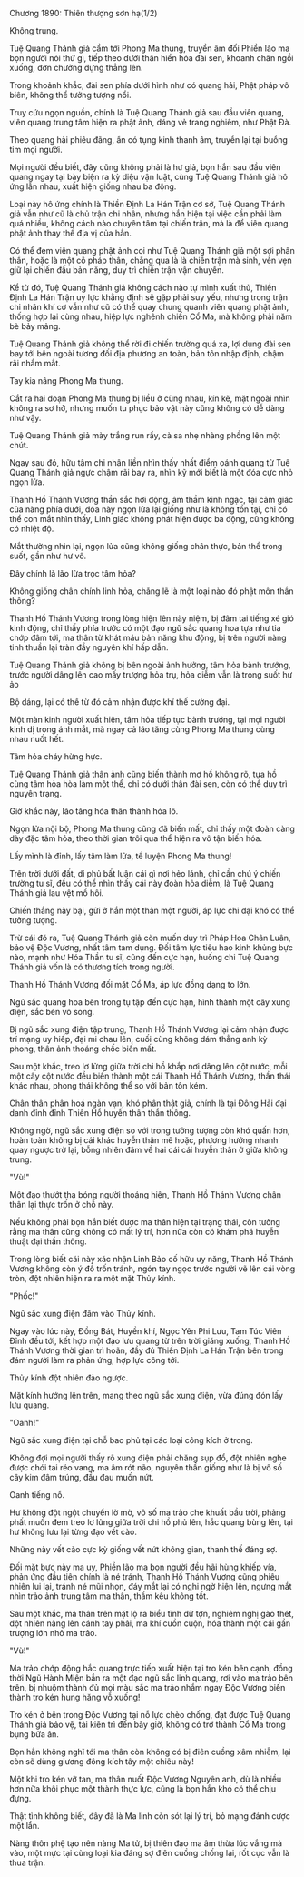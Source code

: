 




Chương 1890: Thiên thượng sơn hạ(1/2)


Không trung.

Tuệ Quang Thánh giả cầm tới Phong Ma thung, truyền âm đối Phiền lão ma bọn người nói thứ gì, tiếp theo dưới thân hiển hóa đài sen, khoanh chân ngồi xuống, đơn chưởng dựng thẳng lên.

Trong khoảnh khắc, đài sen phía dưới hình như có quang hải, Phật pháp vô biên, không thể tưởng tượng nổi.

Truy cứu ngọn nguồn, chính là Tuệ Quang Thánh giả sau đầu viên quang, viên quang trung tâm hiện ra phật ảnh, dáng vẻ trang nghiêm, như Phật Đà.

Theo quang hải phiêu đãng, ẩn có tụng kinh thanh âm, truyền lại tại buồng tim mọi người.

Mọi người đều biết, đây cũng không phải là hư giả, bọn hắn sau đầu viên quang ngay tại bày biện ra kỳ diệu vận luật, cùng Tuệ Quang Thánh giả hô ứng lẫn nhau, xuất hiện giống nhau ba động.

Loại này hô ứng chính là Thiền Định La Hán Trận cơ sở, Tuệ Quang Thánh giả vẫn như cũ là chủ trận chi nhân, nhưng hắn hiện tại việc cần phải làm quá nhiều, không cách nào chuyên tâm tại chiến trận, mà là để viên quang phật ảnh thay thế địa vị của hắn.

Có thể đem viên quang phật ảnh coi như Tuệ Quang Thánh giả một sợi phân thần, hoặc là một cỗ pháp thân, chẳng qua là là chiến trận mà sinh, vẻn vẹn giữ lại chiến đấu bản năng, duy trì chiến trận vận chuyển.

Kể từ đó, Tuệ Quang Thánh giả không cách nào tự mình xuất thủ, Thiền Định La Hán Trận uy lực khẳng định sẽ gặp phải suy yếu, nhưng trong trận chi nhân khí cơ vẫn như cũ có thể quay chung quanh viên quang phật ảnh, thống hợp lại cùng nhau, hiệp lực nghênh chiến Cổ Ma, mà không phải năm bè bảy mảng.

Tuệ Quang Thánh giả không thể rời đi chiến trường quá xa, lợi dụng đài sen bay tới bên ngoài tương đối địa phương an toàn, bản tôn nhập định, chậm rãi nhắm mắt.

Tay kia nâng Phong Ma thung.

Cắt ra hai đoạn Phong Ma thung bị liều ở cùng nhau, kín kẽ, mặt ngoài nhìn không ra sơ hở, nhưng muốn tu phục bảo vật này cũng không có dễ dàng như vậy.

Tuệ Quang Thánh giả mày trắng run rẩy, cà sa nhẹ nhàng phồng lên một chút.

Ngay sau đó, hữu tâm chi nhân liền nhìn thấy nhất điểm oánh quang từ Tuệ Quang Thánh giả ngực chậm rãi bay ra, nhìn kỹ mới biết là một đóa cực nhỏ ngọn lửa.

Thanh Hồ Thánh Vương thần sắc hơi động, âm thầm kinh ngạc, tại cảm giác của nàng phía dưới, đóa này ngọn lửa lại giống như là không tồn tại, chỉ có thể con mắt nhìn thấy, Linh giác không phát hiện được ba động, cũng không có nhiệt độ.

Mắt thường nhìn lại, ngọn lửa cũng không giống chân thực, bản thể trong suốt, gần như hư vô.

Đây chính là lão lừa trọc tâm hỏa?

Không giống chân chính linh hỏa, chẳng lẽ là một loại nào đó phật môn thần thông?

Thanh Hồ Thánh Vương trong lòng hiện lên này niệm, bị đâm tai tiếng xé gió kinh động, chỉ thấy phía trước có một đạo ngũ sắc quang hoa tựa như tia chớp đâm tới, ma thân từ khát máu bản năng khu động, bị trên người nàng tinh thuần lại tràn đầy nguyên khí hấp dẫn.

Tuệ Quang Thánh giả không bị bên ngoài ảnh hưởng, tâm hỏa bành trướng, trước người dâng lên cao mấy trượng hỏa trụ, hỏa diễm vẫn là trong suốt hư ảo

Bộ dáng, lại có thể từ đó cảm nhận được khí thế cường đại.

Một màn kinh người xuất hiện, tâm hỏa tiếp tục bành trướng, tại mọi người kinh dị trong ánh mắt, mà ngay cả lão tăng cùng Phong Ma thung cùng nhau nuốt hết.

Tâm hỏa cháy hừng hực.

Tuệ Quang Thánh giả thân ảnh cũng biến thành mơ hồ không rõ, tựa hồ cùng tâm hỏa hòa làm một thể, chỉ có dưới thân đài sen, còn có thể duy trì nguyên trạng.

Giờ khắc này, lão tăng hóa thân thành hỏa lô.

Ngọn lửa nội bộ, Phong Ma thung cũng đã biến mất, chỉ thấy một đoàn càng dày đặc tâm hỏa, theo thời gian trôi qua thể hiện ra vô tận biến hóa.

Lấy mình là đỉnh, lấy tâm làm lửa, tế luyện Phong Ma thung!

Trên trời dưới đất, di phủ bất luận cái gì nơi hẻo lánh, chỉ cần chú ý chiến trường tu sĩ, đều có thể nhìn thấy cái này đoàn hỏa diễm, là Tuệ Quang Thánh giả lau vệt mồ hôi.

Chiến thắng này bại, gửi ở hắn một thân một người, áp lực chi đại khó có thể tưởng tượng.

Trừ cái đó ra, Tuệ Quang Thánh giả còn muốn duy trì Pháp Hoa Chân Luân, bảo vệ Độc Vương, nhất tâm tam dụng. Đối tâm lực tiêu hao kinh khủng bực nào, mạnh như Hóa Thần tu sĩ, cũng đến cực hạn, huống chi Tuệ Quang Thánh giả vốn là có thương tích trong người.

Thanh Hồ Thánh Vương đối mặt Cổ Ma, áp lực đồng dạng to lớn.

Ngũ sắc quang hoa bên trong tụ tập đến cực hạn, hình thành một cây xung điện, sắc bén vô song.

Bị ngũ sắc xung điện tập trung, Thanh Hồ Thánh Vương lại cảm nhận được trí mạng uy hiếp, đại mi chau lên, cuối cùng không dám thẳng anh kỳ phong, thân ảnh thoáng chốc biến mất.

Sau một khắc, treo lơ lửng giữa trời chi hồ khắp nơi dâng lên cột nước, mỗi một cây cột nước đều biến thành một cái Thanh Hồ Thánh Vương, thần thái khác nhau, phong thái không thể so với bản tôn kém.

Chân thân phân hoá ngàn vạn, khó phân thật giả, chính là tại Đông Hải đại danh đỉnh đỉnh Thiên Hồ huyễn thân thần thông.

Không ngờ, ngũ sắc xung điện so với trong tưởng tượng còn khó quấn hơn, hoàn toàn không bị cái khác huyễn thân mê hoặc, phương hướng nhanh quay ngược trở lại, bỗng nhiên đâm về hai cái cái huyễn thân ở giữa không trung.

"Vù!"

Một đạo thướt tha bóng người thoáng hiện, Thanh Hồ Thánh Vương chân thân lại thực trốn ở chỗ này.

Nếu không phải bọn hắn biết được ma thân hiện tại trạng thái, còn tưởng rằng ma thân cũng không có mất lý trí, hơn nữa còn có khám phá huyễn thuật đại thần thông.

Trong lòng biết cái này xác nhận Linh Bảo cố hữu uy năng, Thanh Hồ Thánh Vương không còn ý đồ trốn tránh, ngón tay ngọc trước người vẽ lên cái vòng tròn, đột nhiên hiện ra ra một mặt Thủy kính.

"Phốc!"

Ngũ sắc xung điện đâm vào Thủy kính.

Ngay vào lúc này, Đồng Bát, Huyền khí, Ngọc Yên Phi Lưu, Tam Túc Viên Đỉnh đều tới, kết hợp một đạo lưu quang từ trên trời giáng xuống, Thanh Hồ Thánh Vương thời gian trì hoãn, đầy đủ Thiền Định La Hán Trận bên trong đám người làm ra phản ứng, hợp lực công tới.

Thủy kính đột nhiên đảo ngược.

Mặt kính hướng lên trên, mang theo ngũ sắc xung điện, vừa đúng đón lấy lưu quang.

"Oanh!"

Ngũ sắc xung điện tại chỗ bao phủ tại các loại công kích ở trong.

Không đợi mọi người thấy rõ xung điện phải chăng sụp đổ, đột nhiên nghe được chói tai réo vang, ma âm rót não, nguyên thần giống như là bị vô số cây kim đâm trúng, đầu đau muốn nứt.

Oanh tiếng nổ.

Hư không đột ngột chuyển lờ mờ, vô số ma trảo che khuất bầu trời, phảng phất muốn đem treo lơ lửng giữa trời chi hồ phủ lên, hắc quang bùng lên, tại hư không lưu lại từng đạo vết cào.

Những này vết cào cực kỳ giống vết nứt không gian, thanh thế đáng sợ.

Đối mặt bực này ma uy, Phiền lão ma bọn người đều hãi hùng khiếp vía, phản ứng đầu tiên chính là né tránh, Thanh Hồ Thánh Vương cũng phiêu nhiên lui lại, tránh né mũi nhọn, đáy mắt lại có nghi ngờ hiện lên, ngưng mắt nhìn trảo ảnh trung tâm ma thân, thầm kêu không tốt.

Sau một khắc, ma thân trên mặt lộ ra biểu tình dữ tợn, nghiêm nghị gào thét, đột nhiên nâng lên cánh tay phải, ma khí cuồn cuộn, hóa thành một cái gần trượng lớn nhỏ ma trảo.

"Vù!"

Ma trảo chớp động hắc quang trực tiếp xuất hiện tại tro kén bên cạnh, đồng thời Ngũ Hành Miện bắn ra một đạo ngũ sắc linh quang, rơi vào ma trảo bên trên, bị nhuộm thành đủ mọi màu sắc ma trảo nhắm ngay Độc Vương biến thành tro kén hung hăng vỗ xuống!

Tro kén ở bên trong Độc Vương tại nỗ lực chèo chống, đạt được Tuệ Quang Thánh giả bảo vệ, tài kiên trì đến bây giờ, không có trở thành Cổ Ma trong bụng bữa ăn.

Bọn hắn không nghĩ tới ma thân còn không có bị điên cuồng xâm nhiễm, lại còn sẽ dùng giương đông kích tây một chiêu này!

Một khi tro kén vỡ tan, ma thân nuốt Độc Vương Nguyên anh, dù là nhiều hơn nữa khôi phục một thành thực lực, cũng là bọn hắn khó có thể chịu đựng.

Thật tình không biết, đây đã là Ma linh còn sót lại lý trí, bỏ mạng đánh cược một lần.

Nàng thôn phệ tạo nên nàng Ma tử, bị thiên đạo ma âm thừa lúc vắng mà vào, một mực tại cùng loại kia đáng sợ điên cuồng chống lại, rốt cục vẫn là thua trận.




